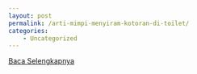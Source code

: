 ```yaml
---
layout: post
permalink: /arti-mimpi-menyiram-kotoran-di-toilet/
categories:
    - Uncategorized
---
```


[Baca Selengkapnya](/04)